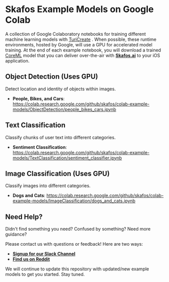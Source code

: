 # Skafos Example Models on Google Colab
A collection of Google Colaboratory notebooks for training different machine learning models with
[TuriCreate](https://github.com/apple/turicreate) . When possible, these runtime
environments, hosted by Google, will use a GPU for accelerated model training. At the end of each example notebook, 
you will download a trained [CoreML](https://developer.apple.com/documentation/coreml) model that
you can deliver over-the-air with [**Skafos.ai**](https://skafos.ai) to your iOS application.

## Object Detection (Uses GPU)
Detect location and identity of objects within images.
- **People, Bikes, and Cars**: 
https://colab.research.google.com/github/skafos/colab-example-models/ObjectDetection/people_bikes_cars.ipynb

## Text Classification
Classify chunks of user text into different categories.
- **Sentiment Classification**: 
https://colab.research.google.com/github/skafos/colab-example-models/TextClassification/sentiment_classifier.ipynb

## Image Classification (Uses GPU)
Classify images into different categories.
- **Dogs and Cats**: https://colab.research.google.com/github/skafos/colab-example-models/ImageClassification/dogs_and_cats.ipynb

## Need Help?
Didn't find something you need? Confused by something? Need more guidance?

Please contact us with questions or feedback! Here are two ways:

-  [**Signup for our Slack Channel**](https://join.slack.com/t/metismachine-skafos/shared_invite/enQtNTAxMzEwOTk2NzA5LThjMmMyY2JkNTkwNDQ1YjgyYjFiY2MyMjRkMzYyM2E4MjUxNTJmYmQyODVhZWM2MjQwMjE5ZGM1Y2YwN2M5ODI)
-  [**Find us on Reddit**](https://reddit.com/r/skafos)

We will continue to update this repository with updated/new example models to get you started. Stay tuned.